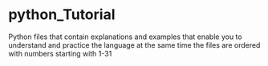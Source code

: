 # python_Tutorial
Python files that contain explanations and examples that enable you to understand and practice the language at the same time
the files are ordered with numbers starting with 1-31
